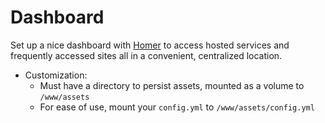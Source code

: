 # Dashboard

Set up a nice dashboard with [Homer](https://github.com/bastienwirtz/homer) to access hosted services and frequently accessed sites all in a convenient, centralized location.

* Customization:
  * Must have a directory to persist assets, mounted as a volume to `/www/assets`
  * For ease of use, mount your `config.yml` to `/www/assets/config.yml`